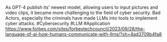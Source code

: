 As GPT-4 publish its' newest model, allowing users to input pictures and video clips, it became more challenging to the field of cyber security. Bad Actors, especially the criminals have made LLMs into tools to implement cyber attacks.
#Cybersecurity #LLM #Application 
https://www.forbes.com/sites/forbestechcouncil/2023/09/28/the-language-of-ai-how-humans-communicate-with-llms/?sh=4ad3709b4fa8